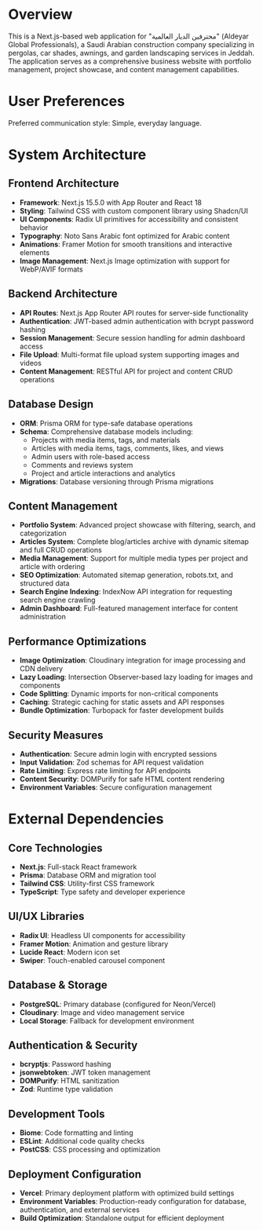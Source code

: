 # Overview

This is a Next.js-based web application for "محترفين الديار العالمية" (Aldeyar Global Professionals), a Saudi Arabian construction company specializing in pergolas, car shades, awnings, and garden landscaping services in Jeddah. The application serves as a comprehensive business website with portfolio management, project showcase, and content management capabilities.

# User Preferences

Preferred communication style: Simple, everyday language.

# System Architecture

## Frontend Architecture
- **Framework**: Next.js 15.5.0 with App Router and React 18
- **Styling**: Tailwind CSS with custom component library using Shadcn/UI
- **UI Components**: Radix UI primitives for accessibility and consistent behavior
- **Typography**: Noto Sans Arabic font optimized for Arabic content
- **Animations**: Framer Motion for smooth transitions and interactive elements
- **Image Management**: Next.js Image optimization with support for WebP/AVIF formats

## Backend Architecture
- **API Routes**: Next.js App Router API routes for server-side functionality
- **Authentication**: JWT-based admin authentication with bcrypt password hashing
- **Session Management**: Secure session handling for admin dashboard access
- **File Upload**: Multi-format file upload system supporting images and videos
- **Content Management**: RESTful API for project and content CRUD operations

## Database Design
- **ORM**: Prisma ORM for type-safe database operations
- **Schema**: Comprehensive database models including:
  - Projects with media items, tags, and materials
  - Articles with media items, tags, comments, likes, and views
  - Admin users with role-based access
  - Comments and reviews system
  - Project and article interactions and analytics
- **Migrations**: Database versioning through Prisma migrations

## Content Management
- **Portfolio System**: Advanced project showcase with filtering, search, and categorization
- **Articles System**: Complete blog/articles archive with dynamic sitemap and full CRUD operations
- **Media Management**: Support for multiple media types per project and article with ordering
- **SEO Optimization**: Automated sitemap generation, robots.txt, and structured data
- **Search Engine Indexing**: IndexNow API integration for requesting search engine crawling
- **Admin Dashboard**: Full-featured management interface for content administration

## Performance Optimizations
- **Image Optimization**: Cloudinary integration for image processing and CDN delivery
- **Lazy Loading**: Intersection Observer-based lazy loading for images and components
- **Code Splitting**: Dynamic imports for non-critical components
- **Caching**: Strategic caching for static assets and API responses
- **Bundle Optimization**: Turbopack for faster development builds

## Security Measures
- **Authentication**: Secure admin login with encrypted sessions
- **Input Validation**: Zod schemas for API request validation
- **Rate Limiting**: Express rate limiting for API endpoints
- **Content Security**: DOMPurify for safe HTML content rendering
- **Environment Variables**: Secure configuration management

# External Dependencies

## Core Technologies
- **Next.js**: Full-stack React framework
- **Prisma**: Database ORM and migration tool
- **Tailwind CSS**: Utility-first CSS framework
- **TypeScript**: Type safety and developer experience

## UI/UX Libraries
- **Radix UI**: Headless UI components for accessibility
- **Framer Motion**: Animation and gesture library
- **Lucide React**: Modern icon set
- **Swiper**: Touch-enabled carousel component

## Database & Storage
- **PostgreSQL**: Primary database (configured for Neon/Vercel)
- **Cloudinary**: Image and video management service
- **Local Storage**: Fallback for development environment

## Authentication & Security
- **bcryptjs**: Password hashing
- **jsonwebtoken**: JWT token management
- **DOMPurify**: HTML sanitization
- **Zod**: Runtime type validation

## Development Tools
- **Biome**: Code formatting and linting
- **ESLint**: Additional code quality checks
- **PostCSS**: CSS processing and optimization

## Deployment Configuration
- **Vercel**: Primary deployment platform with optimized build settings
- **Environment Variables**: Production-ready configuration for database, authentication, and external services
- **Build Optimization**: Standalone output for efficient deployment